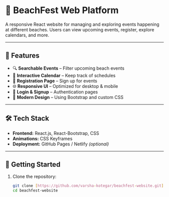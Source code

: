 # 🌊 BeachFest Web Platform

A responsive React website for managing and exploring events happening at different beaches. Users can view upcoming events, register, explore calendars, and more.



---

## 🚀 Features

- 🔍 **Searchable Events** – Filter upcoming beach events
- 📅 **Interactive Calendar** – Keep track of schedules
- 📝 **Registration Page** – Sign up for events
- 🌐 **Responsive UI** – Optimized for desktop & mobile
- 🔐 **Login & Signup** – Authentication pages
- 🎨 **Modern Design** – Using Bootstrap and custom CSS

---

## 🛠️ Tech Stack

- **Frontend:** React.js, React-Bootstrap, CSS
- **Animations:** CSS Keyframes
- **Deployment:** GitHub Pages / Netlify *(optional)*


---

## 🧪 Getting Started

1. Clone the repository:
   ```bash
   git clone [https://github.com/varsha-kotegar/beachfest-website.git](https://github.com/varsha-kotegar/beach-event-app.git)
   cd beachfest-website

